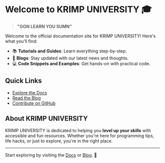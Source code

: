 # Welcome to KRIMP UNIVERSITY 🎓

> **"GON LEARN YOU SUMN"**

Welcome to the official documentation site for KRIMP UNIVERSITY! Here's what you'll find:

- 📚 **Tutorials and Guides**: Learn everything step-by-step.
- 📝 **Blogs**: Stay updated with our latest news and thoughts.
- 💻 **Code Snippets and Examples**: Get hands-on with practical code.

## Quick Links

- [Explore the Docs](/docs/intro)
- [Read the Blog](/blog)
- [Contribute on GitHub](https://colortelevision.github.io/docs24)

## About KRIMP UNIVERSITY

KRIMP UNIVERSITY is dedicated to helping you **level up your skills** with accessible and fun resources. Whether you're here for programming tips, life hacks, or just to explore, you're in the right place.

---

Start exploring by visiting the [Docs](/docs/intro) or [Blog](/blog). 🎉
